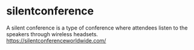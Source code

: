 # silentconference
 A silent conference is a type of conference where attendees listen to the speakers through wireless headsets. 
https://silentconferenceworldwide.com/

